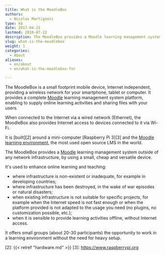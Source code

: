 ```yaml
---
title: What is the MoodleBox
authors:
  - Nicolas Martignoni
type: kb
date: 2017-04-21
lastmod: 2018-07-22
description: The MoodleBox provides a Moodle learning management system outside of any network infrastructure, by using a small, cheap and versatile device
slug: what-is-the-moodlebox
weight: 1
categories:
  - About
aliases:
  - en/about
  - en/what-is-the-moodlebox-for

---
```

The MoodleBox is a small footprint mobile device, Internet independent, providing a wireless network for your smartphone, tablet or computer. It provides a complete [Moodle][1] learning management system platform, enabling to supply online learning activities and sharing files with your users.

When connected to the Internet via a wired network (Ethernet), the MoodleBox also provides Internet access to devices connected to it via Wi-Fi.

It is [built][2] around a mini-computer [Raspberry Pi 3][3] and the [Moodle learning environment][1], the most used open source LMS in the world.

The MoodleBox provides a [Moodle][1] learning management system outside of any network infrastructure, by using a small, cheap and versatile device.

It's used to enhance online learning and teaching:

  - where infrastructure is non-existent or inadequate, for example in developing countries;
  - where infrastructure has been destroyed, in the wake of war episodes or natural disasters;
  - when existing infrastructure is not suitable for specific projects, for example when the Internet speed is not fast enough or when the platform provided is not adapted to the usage you need (no plugins, no customization possible, etc.);
  - when it is sensible to provide learning activities offline, without Internet access.

It offers small groups (about 20-30 participants) the opportunity to work in a learning environment without the need for heavy setup.

 [1]: https://moodle.org/
 [2]: {{< relref "hardware.md" >}}
 [3]: https://www.raspberrypi.org

